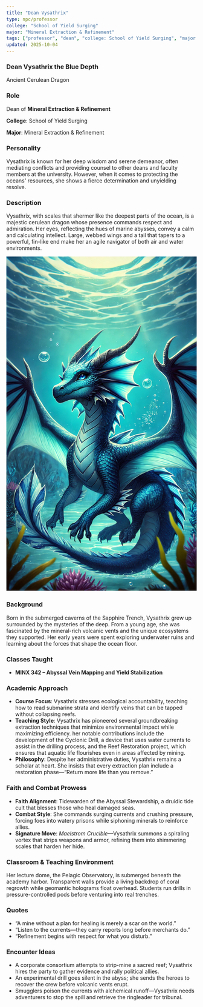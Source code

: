 ```yaml
---
title: "Dean Vysathrix"
type: npc/professor
college: "School of Yield Surging"
major: "Mineral Extraction & Refinement"
tags: ["professor", "dean", "college: School of Yield Surging", "major: Mineral Extraction & Refinement", "variant:cerulean"]
updated: 2025-10-04
---
```


### Dean Vysathrix the Blue Depth

Ancient Cerulean Dragon

### Role

Dean of **Mineral Extraction & Refinement**

**College**: School of Yield Surging

**Major**: Mineral Extraction & Refinement

### Personality

Vysathrix is known for her deep wisdom and serene demeanor, often mediating conflicts and providing counsel to other deans and faculty members at the university. However, when it comes to protecting the oceans' resources, she shows a fierce determination and unyielding resolve.

### Description

Vysathrix, with scales that shermer like the deepest parts of the ocean, is a majestic cerulean dragon whose presence commands respect and admiration. Her eyes, reflecting the hues of marine abysses, convey a calm and calculating intellect. Large, webbed wings and a tail that tapers to a powerful, fin-like end make her an agile navigator of both air and water environments.

![21A2E04B-F99B-4BC7-8CB8-26786371DC9E](/assets/images/21A2E04B-F99B-4BC7-8CB8-26786371DC9E.webp)

### Background

Born in the submerged caverns of the Sapphire Trench, Vysathrix grew up surrounded by the mysteries of the deep. From a young age, she was fascinated by the mineral-rich volcanic vents and the unique ecosystems they supported. Her early years were spent exploring underwater ruins and learning about the forces that shape the ocean floor.

### Classes Taught

- **MINX 342 – Abyssal Vein Mapping and Yield Stabilization**



### Academic Approach

- **Course Focus**: Vysathrix stresses ecological accountability, teaching how to read submarine strata and identify veins that can be tapped without collapsing reefs.
- **Teaching Style**: Vysathrix has pioneered several groundbreaking extraction techniques that minimize environmental impact while maximizing efficiency. her notable contributions include the development of the Cyclonic Drill, a device that uses water currents to assist in the drilling process, and the Reef Restoration project, which ensures that aquatic life flourishes even in areas affected by mining.
- **Philosophy**: Despite her administrative duties, Vysathrix remains a scholar at heart. She insists that every extraction plan include a restoration phase—“Return more life than you remove.”

### Faith and Combat Prowess

- **Faith Alignment**: Tidewarden of the Abyssal Stewardship, a druidic tide cult that blesses those who heal damaged seas.
- **Combat Style**: She commands surging currents and crushing pressure, forcing foes into watery prisons while siphoning minerals to reinforce allies.
- **Signature Move**: *Maelstrom Crucible*—Vysathrix summons a spiraling vortex that strips weapons and armor, refining them into shimmering scales that harden her hide.

### Classroom & Teaching Environment

Her lecture dome, the Pelagic Observatory, is submerged beneath the academy harbor. Transparent walls provide a living backdrop of coral regrowth while geomantic holograms float overhead. Students run drills in pressure-controlled pods before venturing into real trenches.

### Quotes

- “A mine without a plan for healing is merely a scar on the world.”
- “Listen to the currents—they carry reports long before merchants do.”
- “Refinement begins with respect for what you disturb.”

### Encounter Ideas

- A corporate consortium attempts to strip-mine a sacred reef; Vysathrix hires the party to gather evidence and rally political allies.
- An experimental drill goes silent in the abyss; she sends the heroes to recover the crew before volcanic vents erupt.
- Smugglers poison the currents with alchemical runoff—Vysathrix needs adventurers to stop the spill and retrieve the ringleader for tribunal.
